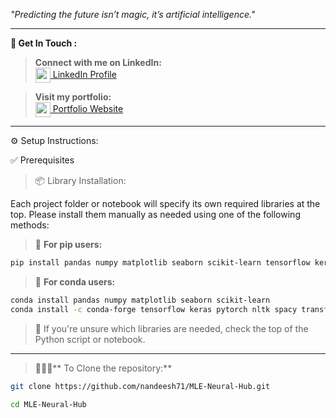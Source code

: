  *"Predicting the future isn’t magic, it’s artificial intelligence."*
 
-------------------------------------------------------------------------------------------------------

**🔗 Get In Touch :**

> **Connect with me on LinkedIn:**  
[<img src="https://cdn-icons-png.flaticon.com/512/174/174857.png" width="24" height="24" style="vertical-align:middle;"/> LinkedIn Profile](https://www.linkedin.com/in/nandeesh71)

> **Visit my portfolio:**  
[<img src="https://cdn-icons-png.flaticon.com/512/1055/1055687.png" width="24" height="24" style="vertical-align:middle;"/> Portfolio Website](https://nandeesh-71.web.app)

-------------------------------------------------------------------------------------------------------


⚙️ Setup Instructions:

✅ Prerequisites

> 📦 Library Installation:

Each project folder or notebook will specify its own required libraries at the top.
Please install them manually as needed using one of the following methods:

> 📌 **For pip users:**
```bash
pip install pandas numpy matplotlib seaborn scikit-learn tensorflow keras torch nltk spacy transformers
```

> 📌 **For conda users:**
```bash
conda install pandas numpy matplotlib seaborn scikit-learn
conda install -c conda-forge tensorflow keras pytorch nltk spacy transformers
```
> 📍 If you're unsure which libraries are needed, check the top of the Python script or notebook.


-------------------------------------------------------------------------------------------------------


> 🧑🏻‍💻** To Clone the repository:**
```bash
git clone https://github.com/nandeesh71/MLE-Neural-Hub.git

cd MLE-Neural-Hub

